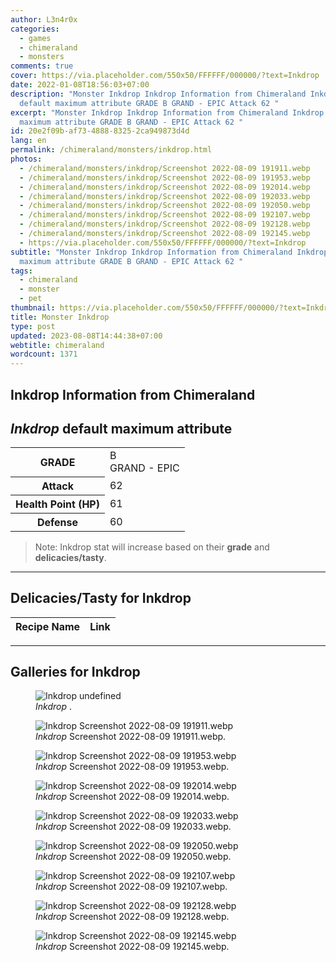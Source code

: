 ```yaml
---
author: L3n4r0x
categories:
  - games
  - chimeraland
  - monsters
comments: true
cover: https://via.placeholder.com/550x50/FFFFFF/000000/?text=Inkdrop
date: 2022-01-08T18:56:03+07:00
description: "Monster Inkdrop Inkdrop Information from Chimeraland Inkdrop
  default maximum attribute GRADE B GRAND - EPIC Attack 62 "
excerpt: "Monster Inkdrop Inkdrop Information from Chimeraland Inkdrop default
  maximum attribute GRADE B GRAND - EPIC Attack 62 "
id: 20e2f09b-af73-4888-8325-2ca949873d4d
lang: en
permalink: /chimeraland/monsters/inkdrop.html
photos:
  - /chimeraland/monsters/inkdrop/Screenshot 2022-08-09 191911.webp
  - /chimeraland/monsters/inkdrop/Screenshot 2022-08-09 191953.webp
  - /chimeraland/monsters/inkdrop/Screenshot 2022-08-09 192014.webp
  - /chimeraland/monsters/inkdrop/Screenshot 2022-08-09 192033.webp
  - /chimeraland/monsters/inkdrop/Screenshot 2022-08-09 192050.webp
  - /chimeraland/monsters/inkdrop/Screenshot 2022-08-09 192107.webp
  - /chimeraland/monsters/inkdrop/Screenshot 2022-08-09 192128.webp
  - /chimeraland/monsters/inkdrop/Screenshot 2022-08-09 192145.webp
  - https://via.placeholder.com/550x50/FFFFFF/000000/?text=Inkdrop
subtitle: "Monster Inkdrop Inkdrop Information from Chimeraland Inkdrop default
  maximum attribute GRADE B GRAND - EPIC Attack 62 "
tags:
  - chimeraland
  - monster
  - pet
thumbnail: https://via.placeholder.com/550x50/FFFFFF/000000/?text=Inkdrop
title: Monster Inkdrop
type: post
updated: 2023-08-08T14:44:38+07:00
webtitle: chimeraland
wordcount: 1371
---
```


<link
  rel="stylesheet"
  href="https://rawcdn.githack.com/dimaslanjaka/Web-Manajemen/870a349/css/bootstrap-5-3-0-alpha3-wrapper.css"
/>
<section id="bootstrap-wrapper">
  <div data-bs-theme="dark">
    <h2>Inkdrop Information from Chimeraland</h2>
    <h2 id="attribute"><i>Inkdrop</i> default maximum attribute</h2>
    <div class="row">
      <div class="col mb-2">
        <div class="card">
          <div class="card-body">
            <table>
              <tr>
                <th>GRADE</th>
                <td>B <br /><span class="text-purple">GRAND - EPIC</span></td>
              </tr>
              <tr>
                <th>Attack</th>
                <td>62</td>
              </tr>
              <tr>
                <th>Health Point (HP)</th>
                <td>61</td>
              </tr>
              <tr>
                <th>Defense</th>
                <td>60</td>
              </tr>
            </table>
          </div>
        </div>
      </div>
    </div>
    <blockquote class="bd-callout bd-callout-warning">
      Note: Inkdrop stat will increase based on their <b>grade</b> and
      <b>delicacies/tasty</b>.
    </blockquote>
    <hr />
    <h2 id="delicacies">Delicacies/Tasty for Inkdrop</h2>
    <div class="card">
      <div class="card-body">
        <div class="table-responsive">
          <table class="table table-striped">
            <thead>
              <tr>
                <th>Recipe Name</th>
                <th>Link</th>
              </tr>
            </thead>
            <tbody></tbody>
          </table>
        </div>
      </div>
    </div>
    <hr />
    <div id="gallery">
      <h2>Galleries for Inkdrop</h2>
      <div class="row">
        <div class="col-lg-6 col-12">
          <figure>
            <img
              src="https://www.webmanajemen.com/undefined"
              alt="Inkdrop undefined"
            />
            <figcaption style="word-wrap: break-word">
              <i>Inkdrop</i> .
            </figcaption>
          </figure>
        </div>
        <div class="col-lg-6 col-12">
          <figure>
            <img
              src="https://www.webmanajemen.com/chimeraland/monsters/inkdrop/Screenshot%202022-08-09%20191911.webp"
              alt="Inkdrop Screenshot 2022-08-09 191911.webp"
            />
            <figcaption style="word-wrap: break-word">
              <i>Inkdrop</i> Screenshot 2022-08-09 191911.webp.
            </figcaption>
          </figure>
        </div>
        <div class="col-lg-6 col-12">
          <figure>
            <img
              src="https://www.webmanajemen.com/chimeraland/monsters/inkdrop/Screenshot%202022-08-09%20191953.webp"
              alt="Inkdrop Screenshot 2022-08-09 191953.webp"
            />
            <figcaption style="word-wrap: break-word">
              <i>Inkdrop</i> Screenshot 2022-08-09 191953.webp.
            </figcaption>
          </figure>
        </div>
        <div class="col-lg-6 col-12">
          <figure>
            <img
              src="https://www.webmanajemen.com/chimeraland/monsters/inkdrop/Screenshot%202022-08-09%20192014.webp"
              alt="Inkdrop Screenshot 2022-08-09 192014.webp"
            />
            <figcaption style="word-wrap: break-word">
              <i>Inkdrop</i> Screenshot 2022-08-09 192014.webp.
            </figcaption>
          </figure>
        </div>
        <div class="col-lg-6 col-12">
          <figure>
            <img
              src="https://www.webmanajemen.com/chimeraland/monsters/inkdrop/Screenshot%202022-08-09%20192033.webp"
              alt="Inkdrop Screenshot 2022-08-09 192033.webp"
            />
            <figcaption style="word-wrap: break-word">
              <i>Inkdrop</i> Screenshot 2022-08-09 192033.webp.
            </figcaption>
          </figure>
        </div>
        <div class="col-lg-6 col-12">
          <figure>
            <img
              src="https://www.webmanajemen.com/chimeraland/monsters/inkdrop/Screenshot%202022-08-09%20192050.webp"
              alt="Inkdrop Screenshot 2022-08-09 192050.webp"
            />
            <figcaption style="word-wrap: break-word">
              <i>Inkdrop</i> Screenshot 2022-08-09 192050.webp.
            </figcaption>
          </figure>
        </div>
        <div class="col-lg-6 col-12">
          <figure>
            <img
              src="https://www.webmanajemen.com/chimeraland/monsters/inkdrop/Screenshot%202022-08-09%20192107.webp"
              alt="Inkdrop Screenshot 2022-08-09 192107.webp"
            />
            <figcaption style="word-wrap: break-word">
              <i>Inkdrop</i> Screenshot 2022-08-09 192107.webp.
            </figcaption>
          </figure>
        </div>
        <div class="col-lg-6 col-12">
          <figure>
            <img
              src="https://www.webmanajemen.com/chimeraland/monsters/inkdrop/Screenshot%202022-08-09%20192128.webp"
              alt="Inkdrop Screenshot 2022-08-09 192128.webp"
            />
            <figcaption style="word-wrap: break-word">
              <i>Inkdrop</i> Screenshot 2022-08-09 192128.webp.
            </figcaption>
          </figure>
        </div>
        <div class="col-lg-6 col-12">
          <figure>
            <img
              src="https://www.webmanajemen.com/chimeraland/monsters/inkdrop/Screenshot%202022-08-09%20192145.webp"
              alt="Inkdrop Screenshot 2022-08-09 192145.webp"
            />
            <figcaption style="word-wrap: break-word">
              <i>Inkdrop</i> Screenshot 2022-08-09 192145.webp.
            </figcaption>
          </figure>
        </div>
      </div>
    </div>
  </div>
</section>